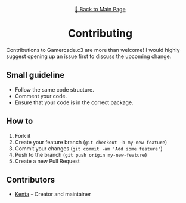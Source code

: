 <div align="center">
<p>

[📖 Back to Main Page](./README.md)
</p>

# Contributing

</div>

Contributions to Gamercade.c3 are more than welcome! I would highly suggest opening up an issue first to discuss the upcoming change.

## Small guideline

- Follow the same code structure.
- Comment your code.
- Ensure that your code is in the correct package.

## How to

1. Fork it
2. Create your feature branch (`git checkout -b my-new-feature`)
3. Commit your changes (`git commit -am 'Add some feature'`)
4. Push to the branch (`git push origin my-new-feature`)
5. Create a new Pull Request

## Contributors

- [Kenta](https://github.com/Its-Kenta) - Creator and maintainer